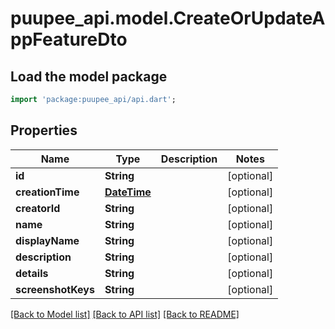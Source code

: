# puupee_api.model.CreateOrUpdateAppFeatureDto

## Load the model package
```dart
import 'package:puupee_api/api.dart';
```

## Properties
Name | Type | Description | Notes
------------ | ------------- | ------------- | -------------
**id** | **String** |  | [optional] 
**creationTime** | [**DateTime**](DateTime.md) |  | [optional] 
**creatorId** | **String** |  | [optional] 
**name** | **String** |  | [optional] 
**displayName** | **String** |  | [optional] 
**description** | **String** |  | [optional] 
**details** | **String** |  | [optional] 
**screenshotKeys** | **String** |  | [optional] 

[[Back to Model list]](../README.md#documentation-for-models) [[Back to API list]](../README.md#documentation-for-api-endpoints) [[Back to README]](../README.md)


